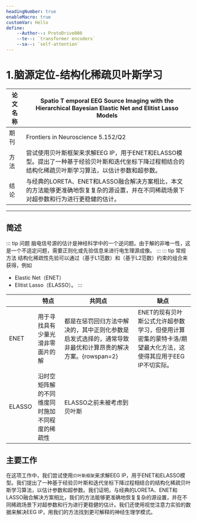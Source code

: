 ```yaml
---
headingNumber: true
enableMacro: true
customVar: Hello
define:
    --Author--: ProtoDrive000
    --te--: `transformer encoders`
    --sa--: `self-attention`
---
```

# 1.脑源定位-结构化稀疏贝叶斯学习


| 论文名称 | Spatio T emporal EEG Source Imaging with the Hierarchical Bayesian Elastic Net and Elitist Lasso Models|
| -- | -- | 
| 期刊 |Frontiers in Neuroscience 5.152/Q2|
| 方法 |尝试使用贝叶斯框架来求解EEG IP，用于ENET和ELASSO模型。提出了一种基于经验贝叶斯和迭代坐标下降过程相结合的结构化稀疏贝叶斯学习算法，以估计参数和超参数。|
| 结论 |与经典的LORETA、ENET和LASSO融合解决方案相比，本文的方法能够更准确地恢复复杂的源设置，并在不同稀疏场景下对超参数和行为进行更稳健的估计。|

---
## 简述
::: tip 问题
脑电信号源的估计是神经科学中的一个逆问题。由于解的非唯一性，这是一个不适定问题，需要正则化或先验信息来进行电生理源成像。
:::
::: tip 常规方法
结构化稀疏性先验可以通过（基于L1范数）和（基于L2范数）约束的组合来获得，例如
- Elastic Net（ENET）
- Elitist Lasso（ELASSO）。
:::

|   | 特点 | 共同点 | 缺点 |
| -- | -- | -- | -- |
| ENET | 用于寻找具有少量光滑非零面片的解 | 都是在惩罚回归方法中解决的，其中正则化参数是启发式选择的，通常导致非最优和计算昂贵的解决方案。{rowspan=2}|ENET的现有贝叶斯公式允许超参数学习，但使用计算密集的蒙特卡洛/期望最大化方法，这使得其应用于EEG IP不切实际。|
|ELASSO| 沿时空矩阵解的不同维度同时施加不同程度的稀疏性|ELASSO之前未被考虑到贝叶斯|

## 主要工作
在这项工作中，我们尝试使用`贝叶斯框架`来求解EEG IP，用于ENET和ELASSO模型。我们提出了一种基于经验贝叶斯和迭代坐标下降过程相结合的结构化稀疏贝叶斯学习算法，以估计参数和超参数。我们证明，与经典的LORETA、ENET和LASSO融合解决方案相比，我们的方法能够更准确地恢复复杂的源设置，并在不同稀疏场景下对超参数和行为进行更稳健的估计。我们还使用视觉注意力实验的数据来解决EEG IP，用我们的方法找到更可解释的神经生理学模式。


